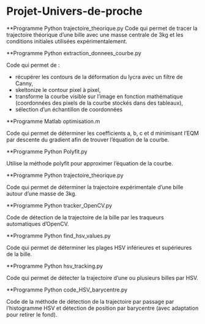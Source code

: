 # Projet-Univers-de-proche


**Programme Python trajectoire_theorique.py
Code qui permet de tracer la trajectoire théorique d’une bille avec une masse centrale de 3kg et les
conditions initiales utilisées expérimentalement.

**Programme Python extraction_donnees_courbe.py

Code qui permet de :
- récupérer les contours de la déformation du lycra avec un filtre de Canny,
- skeltonize le contour pixel à pixel,
- transforme la courbe visible sur l’image en fonction mathématique (coordonnées des pixels de la
courbe stockés dans des tableaux),
- sélection d’un échantillon de coordonnées

**Programme Matlab optimisation.m

Code qui permet de déterminer les coefficients a, b, c et d minimisant l’EQM par descente du gradient
afin de trouver l’équation de la courbe.

**Programme Python Polyfit.py

Utilise la méthode polyfit pour approximer l’équation de la courbe.

**Programme Python trajectoire_theorique.py

Code qui permet de déterminer la trajectoire expérimentale d’une bille autour d’une masse de 3kg.

**Programme Python tracker_OpenCV.py

Code de détection de la trajectoire de la bille par les traqueurs automatiques d’OpenCV.

**Programme Python find_hsv_values.py

Code qui permet de déterminer les plages HSV inférieures et supérieures de la bille.

**Programme Python hsv_tracking.py

Code qui permet de détecter la trajectoire d’une ou plusieurs billes par HSV.

**Programme Python code_HSV_barycentre.py

Code de la méthode de détection de la trajectoire par passage par l’histogramme HSV et détection de
position par barycentre (avec adaptation pour retirer le fond).
